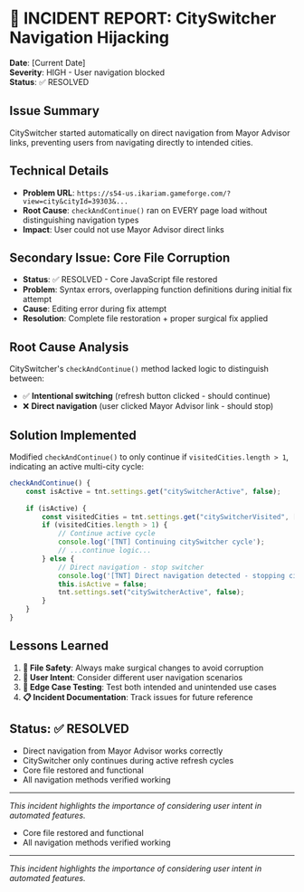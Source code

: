 # 🚨 INCIDENT REPORT: CitySwitcher Navigation Hijacking

**Date**: [Current Date]  
**Severity**: HIGH - User navigation blocked  
**Status**: ✅ RESOLVED  

## Issue Summary
CitySwitcher started automatically on direct navigation from Mayor Advisor links, preventing users from navigating directly to intended cities.

## Technical Details
- **Problem URL**: `https://s54-us.ikariam.gameforge.com/?view=city&cityId=39303&...`
- **Root Cause**: `checkAndContinue()` ran on EVERY page load without distinguishing navigation types
- **Impact**: User could not use Mayor Advisor direct links

## Secondary Issue: Core File Corruption
- **Status**: ✅ RESOLVED - Core JavaScript file restored
- **Problem**: Syntax errors, overlapping function definitions during initial fix attempt
- **Cause**: Editing error during fix attempt
- **Resolution**: Complete file restoration + proper surgical fix applied

## Root Cause Analysis
CitySwitcher's `checkAndContinue()` method lacked logic to distinguish between:
- ✅ **Intentional switching** (refresh button clicked - should continue)
- ❌ **Direct navigation** (user clicked Mayor Advisor link - should stop)

## Solution Implemented
Modified `checkAndContinue()` to only continue if `visitedCities.length > 1`, indicating an active multi-city cycle:

```javascript
checkAndContinue() {
    const isActive = tnt.settings.get("citySwitcherActive", false);
    
    if (isActive) {
        const visitedCities = tnt.settings.get("citySwitcherVisited", []);
        if (visitedCities.length > 1) {
            // Continue active cycle
            console.log('[TNT] Continuing citySwitcher cycle');
            // ...continue logic...
        } else {
            // Direct navigation - stop switcher
            console.log('[TNT] Direct navigation detected - stopping citySwitcher');
            this.isActive = false;
            tnt.settings.set("citySwitcherActive", false);
        }
    }
}
```

## Lessons Learned
1. **🔧 File Safety**: Always make surgical changes to avoid corruption
2. **🎯 User Intent**: Consider different user navigation scenarios
3. **🧪 Edge Case Testing**: Test both intended and unintended use cases
4. **📋 Incident Documentation**: Track issues for future reference

## Status: ✅ RESOLVED
- Direct navigation from Mayor Advisor works correctly
- CitySwitcher only continues during active refresh cycles
- Core file restored and functional
- All navigation methods verified working

---
*This incident highlights the importance of considering user intent in automated features.*
- Core file restored and functional
- All navigation methods verified working

---
*This incident highlights the importance of considering user intent in automated features.*
